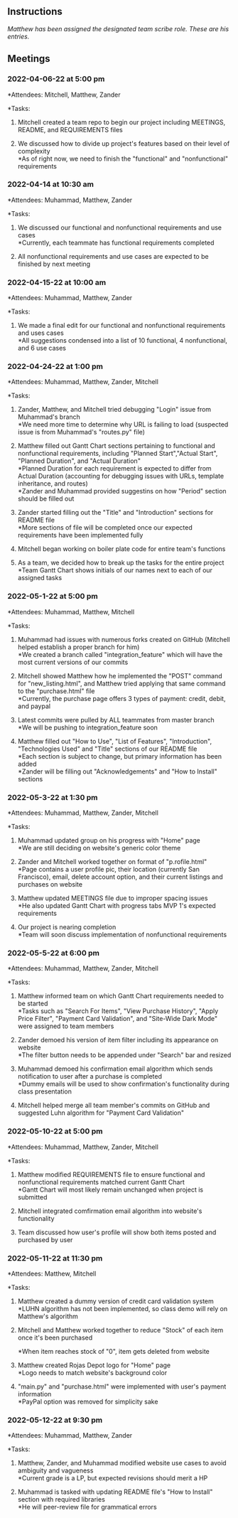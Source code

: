 ## Instructions
*Matthew has been assigned the designated team scribe role. These are his entries.*  
## Meetings


### 2022-04-06-22 at 5:00 pm
*Attendees: Mitchell, Matthew, Zander

*Tasks: <br>
1. Mitchell created a team repo to begin our project including MEETINGS, README, and REQUIREMENTS files <br>

2. We discussed how to divide up project's features based on their level of complexity <br>
	*As of right now, we need to finish the "functional" and "nonfunctional" requirements

### 2022-04-14 at 10:30 am
*Attendees: Muhammad, Matthew, Zander

*Tasks:
1. We discussed our functional and nonfunctional requirements and use cases <br>
	*Currently, each teammate has functional requirements completed

2. All nonfunctional requirements and use cases are expected to be finished by next meeting

### 2022-04-15-22 at 10:00 am
*Attendees: Muhammad, Matthew, Zander

*Tasks:
1. We made a final edit for our functional and nonfunctional requirements and uses cases <br>
	*All suggestions condensed into a list of 10 functional, 4 nonfunctional, and 6 use cases

### 2022-04-24-22 at 1:00 pm
*Attendees: Muhammad, Matthew, Zander, Mitchell

*Tasks:
1. Zander, Matthew, and Mitchell tried debugging "Login" issue from Muhammad's branch <br>
	*We need more time to determine why URL is failing to load (suspected issue is from Muhammad's "routes.py" file)

2. Matthew filled out Gantt Chart sections pertaining to functional and nonfunctional requirements, including "Planned Start","Actual Start", "Planned Duration", and "Actual Duration" <br>
	*Planned Duration for each requirement is expected to differ from Actual Duration (accounting for debugging issues with URLs, template inheritance, and routes) <br>
	*Zander and Muhammad provided suggestins on how "Period" section should be filled out

3. Zander started filling out the "Title" and "Introduction" sections for README file <br>
	*More sections of file will be completed once our expected requirements have been implemented fully

4. Mitchell began working on boiler plate code for entire team's functions <br>

5. As a team, we decided how to break up the tasks for the entire project <br>
	*Team Gantt Chart shows initials of our names next to each of our assigned tasks

### 2022-05-1-22 at 5:00 pm
*Attendees: Muhammad, Matthew, Mitchell

*Tasks:

1. Muhammad had issues with numerous forks created on GitHub (Mitchell helped establish a proper branch for him) <br>
	*We created a branch called "integration_feature" which will have the most current versions of our commits

2. Mitchell showed Matthew how he implemented the "POST" command for "new_listing.html", and Matthew tried applying that same command to the "purchase.html" file <br>
	*Currently, the purchase page offers 3 types of payment: credit, debit, and paypal

3. Latest commits were pulled by ALL teammates from master branch <br>
	*We will be pushing to integration_feature soon

4. Matthew filled out "How to Use", "List of Features", "Introduction", "Technologies Used" and "Title" sections of our README file <br>
	*Each section is subject to change, but primary information has been added <br>
	*Zander will be filling out "Acknowledgements" and "How to Install" sections


### 2022-05-3-22 at 1:30 pm
*Attendees: Muhammad, Matthew, Zander, Mitchell

*Tasks:

1. Muhammad updated group on his progress with "Home" page <br>
	*We are still deciding on website's generic color theme

2. Zander and Mitchell worked together on format of "p.rofile.html"<br>
	*Page contains a user profile pic, their location (currently San Francisco), email, delete account option, and their current listings and purchases on website

3. Matthew updated MEETINGS file due to improper spacing issues <br>
	*He also updated Gantt Chart with progress tabs MVP 1's expected requirements

4. Our project is nearing completion<br>
	*Team will soon discuss implementation of nonfunctional requirements


### 2022-05-5-22 at 6:00 pm
*Attendees: Muhammad, Matthew, Zander, Mitchell

*Tasks:
1. Matthew informed team on which Gantt Chart requirements needed to be started <br>
	*Tasks such as "Search For Items", "View Purchase History", "Apply Price Filter", "Payment Card Validation", and "Site-Wide Dark Mode" were assigned to team members 

2. Zander demoed his version of item filter including its appearance on website <br>
	*The filter button needs to be appended under "Search" bar and resized

3. Muhammad demoed his confirmation email algorithm which sends notification to user after a purchase is completed <br>
	*Dummy emails will be used to show confirmation's functionality during class presentation

4. Mitchell helped merge all team member's commits on GitHub and suggested Luhn algorithm for "Payment Card Validation" <br>

### 2022-05-10-22 at 5:00 pm
*Attendees: Muhammad, Matthew, Zander, Mitchell

*Tasks:
1. Matthew modified REQUIREMENTS file to ensure functional and nonfunctional requirements matched current Gantt Chart <br>
	*Gantt Chart will most likely remain unchanged when project is submitted

2. Mitchell integrated comfirmation email algorithm into website's functionality <br>

3. Team discussed how user's profile will show both items posted and purchased by user <br>

### 2022-05-11-22 at 11:30 pm
*Attendees: Matthew, Mitchell

*Tasks:
1. Matthew created a dummy version of credit card validation system <br>
	*LUHN algorithm has not been implemented, so class demo will rely on Matthew's algorithm

2. Mitchell and Matthew worked together to reduce "Stock" of each item once it's been purchased<br>

	*When item reaches stock of "0", item gets deleted from website
3. Matthew created Rojas Depot logo for "Home" page <br>
	*Logo needs to match website's background color

4. "main.py" and "purchase.html" were implemented with user's payment information <br>
	*PayPal option was removed for simplicity sake

### 2022-05-12-22 at 9:30 pm
*Attendees: Muhammad, Matthew, Zander

*Tasks:
1. Matthew, Zander, and Muhammad modified website use cases to avoid ambiguity and vagueness<br>
	*Current grade is a LP, but expected revisions should merit a HP

2. Muhammad is tasked with updating README file's "How to Install" section with required libraries <br>
	*He will peer-review file for grammatical errors 

